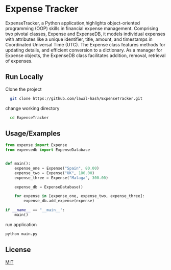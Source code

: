 # Expense Tracker

ExpenseTracker, a Python application,highlights object-oriented programming (OOP) skills in financial expense management. Comprising two pivotal classes, Expense and ExpenseDB, it models individual expenses with attributes like a unique identifier, title, amount, and timestamps in Coordinated Universal Time (UTC). The Expense class features methods for  updating details, and efficient conversion to a dictionary. As a manager for Expense objects, the ExpenseDB class facilitates addition, removal, retrieval of expenses.

## Run Locally

Clone the project

```bash
  git clone https://github.com/lawal-hash/ExpenseTracker.git
```

change working directory


```bash
  cd ExpenseTracker
```

## Usage/Examples

```python
from expense import Expense
from expensedb import ExpenseDatabase


def main():
    expense_one = Expense("Spain", 80.00)
    expense_two = Expense("UK", 180.00)
    expense_three = Expense("Malaga", 300.00)

    expense_db = ExpenseDatabase()

    for expense in [expense_one, expense_two, expense_three]:
        expense_db.add_expense(expense)

if __name__ == "__main__":
    main()

```
run application 
```python
python main.py
```

## License

[MIT](https://choosealicense.com/licenses/mit/)

